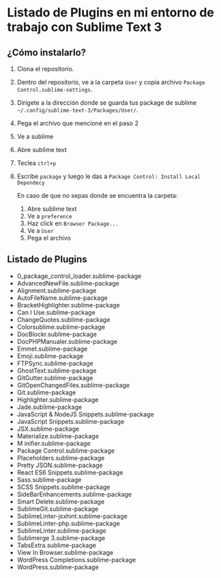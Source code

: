 # Listado de Plugins en mi entorno de trabajo con Sublime Text 3

## ¿Cómo instalarlo?

1. Clona el repositorio.
2. Dentro del repositorio, ve a la carpeta `User` y copia archivo `Package Control.sublime-settings`.
3. Dirigete a la dirección donde se guarda tus package de sublime `~/.config/sublime-text-3/Packages/User/`.
4. Pega el archivo que mencioné en el paso 2
5. Ve a sublime
6. Abre sublime text
7. Teclea `ctrl+p`
8. Escribe `package` y luego le das a `Package Control: Install Local Dependecy`

	En caso de que no sepas donde se encuentra la carpeta:
	1. Abre sublime text
	2. Ve a `preference`
	3. Haz click en `Browser Package...`
	4. Ve a `User`
	5. Pega el archivo

## Listado de Plugins

- 0_package_control_loader.sublime-package
- AdvancedNewFile.sublime-package
- Alignment.sublime-package
- AutoFileName.sublime-package
- BracketHighlighter.sublime-package
- Can I Use.sublime-package
- ChangeQuotes.sublime-package
- Colorsublime.sublime-package
- DocBlockr.sublime-package
- DocPHPManualer.sublime-package
- Emmet.sublime-package
- Emoji.sublime-package
- FTPSync.sublime-package
- GhostText.sublime-package
- GitGutter.sublime-package
- GitOpenChangedFiles.sublime-package
- Git.sublime-package
- Highlighter.sublime-package
- Jade.sublime-package
- JavaScript & NodeJS Snippets.sublime-package
- JavaScript Snippets.sublime-package
- JSX.sublime-package
- Materialize.sublime-package
- M inifier.sublime-package
- Package Control.sublime-package
- Placeholders.sublime-package
- Pretty JSON.sublime-package
- React ES6 Snippets.sublime-package
- Sass.sublime-package
- SCSS Snippets.sublime-package
- SideBarEnhancements.sublime-package
- Smart Delete.sublime-package
- SublimeGit.sublime-package
- SublimeLinter-jsxhint.sublime-package
- SublimeLinter-php.sublime-package
- SublimeLinter.sublime-package
- Sublimerge 3.sublime-package
- TabsExtra.sublime-package
- View In Browser.sublime-package
- WordPress Completions.sublime-package
- WordPress.sublime-package
